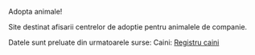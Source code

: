 Adopta animale!

Site destinat afisarii centrelor de adoptie pentru animalele de companie.

Datele sunt preluate din urmatoarele surse:
Caini: [Registru caini](http://registru-caini.ro/adaposturi/) 
